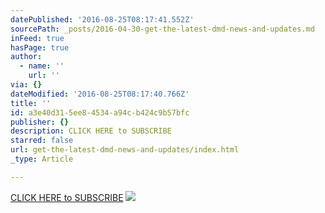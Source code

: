 ```yaml
---
datePublished: '2016-08-25T08:17:41.552Z'
sourcePath: _posts/2016-04-30-get-the-latest-dmd-news-and-updates.md
inFeed: true
hasPage: true
author:
  - name: ''
    url: ''
via: {}
dateModified: '2016-08-25T08:17:40.766Z'
title: ''
id: a3e40d31-5ee8-4534-a94c-b424c9b57bfc
publisher: {}
description: CLICK HERE to SUBSCRIBE
starred: false
url: get-the-latest-dmd-news-and-updates/index.html
_type: Article

---
```

[CLICK HERE to SUBSCRIBE][0]
![](https://s3-us-west-2.amazonaws.com/the-grid-img/p/f0817ba3eda0e00a0c2f539fa5eed614b5d59791.png)

[0]: http://facebook.us11.list-manage.com/subscribe?u=38e74412a948ad7b7778922ef&id=3dca560940